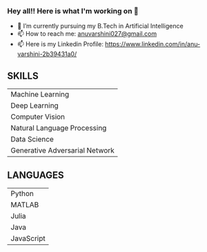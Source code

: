 
### Hey all!! Here is what I'm working on 👋

- 🔭 I’m currently pursuing my B.Tech in Artificial Intelligence
- 📫 How to reach me: anuvarshini027@gmail.com
- 📫 Here is my Linkedin Profile: https://www.linkedin.com/in/anu-varshini-2b39431a0/

## SKILLS
|          |
| ------------- |
| Machine Learning| 
| Deep Learning | 
| Computer Vision| 
| Natural Language Processing | 
| Data Science | 
| Generative Adversarial Network| 

## LANGUAGES
||
| ------------- |
| Python| 
| MATLAB| 
| Julia| 
| Java| 
| JavaScript| 

